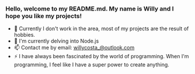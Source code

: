 ### Hello, welcome to my README.md. My name is Willy and I hope you like my projects! 

- 🔭 Currently I don't work in the area, most of my projects are the result of hobbies.
- 🌱 I'm currently delving into Node.js
- 📫 Contact me by email: willycosta_@outlook.com
- ⚡ I have always been fascinated by the world of programming. When I'm programming, I feel like I have a super power to create anything.
